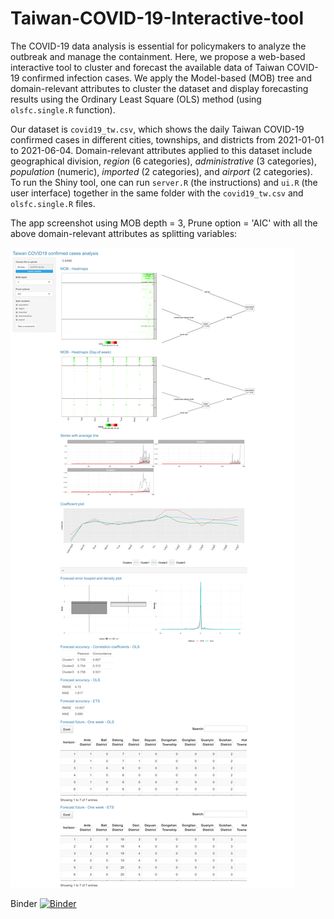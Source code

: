 # Taiwan-COVID-19-Interactive-tool
The COVID-19 data analysis is essential for policymakers to analyze the outbreak and manage the containment. Here, we propose a web-based interactive tool to cluster and forecast the available data of Taiwan COVID-19 confirmed infection cases. We apply the Model-based (MOB) tree and domain-relevant attributes to cluster the dataset and display forecasting results using the Ordinary Least Square (OLS) method (using ```olsfc.single.R``` function). 

Our dataset is ```covid19_tw.csv```, which shows the daily Taiwan COVID-19 confirmed cases in different cities, townships, and districts from 2021-01-01 to 2021-06-04. Domain-relevant attributes applied to this dataset include geographical division, _region_ (6 categories), _administrative_ (3 categories),  _population_ (numeric), _imported_ (2 categories), and _airport_ (2 categories). To run the Shiny tool, one can run ```server.R``` (the instructions) and ```ui.R``` (the user interface) together in the same folder with the ```covid19_tw.csv``` and ```olsfc.single.R``` files. 

The app screenshot using MOB depth = 3, Prune option = 'AIC' with all the above domain-relevant attributes as splitting variables:

![alt text](<https://github.com/mahsaashouri/Taiwan-COVID-19-Interactive-tool/blob/main/screenshot-Taiwan-Interactive-tool.png>)


Binder 
[![Binder](https://mybinder.org/badge_logo.svg)](https://mybinder.org/v2/gh/mahsaashouri/Taiwan-COVID-19-Interactive-tool/main?urlpath=shiny/)
